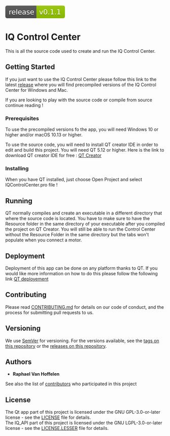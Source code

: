 ![Release Version](release_badge.svg)

# IQ Control Center

This is all the source code used to create and run the IQ Control Center.

## Getting Started

If you just want to use the IQ Control Center please follow this link to the latest [release](https://github.com/iq-motion-control/iq-control-center/releases) where you will find precompiled versions of the IQ Control Center for Windows and Mac. 
  
If you are looking to play with the source code or compile from source continue reading !

### Prerequisites

To use the precompiled versions fo the app, you will need Windows 10 or higher and/or macOS 10.13 or higher.  
  
To use the source code, you will need to install QT creator IDE in order to edit and build this project.
You will need QT 5.12 or higher.
Here is the link to download QT creator IDE for free : [QT Creator](https://www.qt.io/download?hsCtaTracking=c80600ba-f2ea-45ed-97ef-6949c1c4c236%7C643bd8f4-2c59-4c4c-ba1a-4aaa05b51086)

### Installing

When you have QT installed, just choose Open Project and select IQControlCenter.pro file !

## Running

QT normally compiles and create an executable in a different directory that where the source code is located. You have to make sure to have the Resource folder in the same directory of your executable after you compiled the project on QT Creator. You will still be able to run the Control Center without the Resource Folder in the same directory but the tabs won't populate when you connect a motor.

## Deployment

Deployment of this app can be done on any platform thanks to QT. If you would like more information on how to do this please follow the following link [QT deployement](https://doc.qt.io/qt-5/deployment.html)


## Contributing

Please read [CONTRIBUTING.md](CONTRIBUTING.md) for details on our code of conduct, and the process for submitting pull requests to us.

## Versioning

We use [SemVer](http://semver.org/) for versioning. For the versions available, see the [tags on this repository](https://github.com/iq-motion-control/iq-control-center/tags) or the [releases on this repository](https://github.com/iq-motion-control/iq-control-center/releases).

## Authors

* **Raphael Van Hoffelen** 

See also the list of [contributors](contributors.md) who participated in this project

## License

The Qt app part of this project is licensed under the GNU GPL-3.0-or-later license  - see the [LICENSE](LICENSE) file for details.  
The IQ_API part of this project is licensed under the GNU LGPL-3.0-or-later license - see the [LICENSE.LESSER](App/IQ_api/LICENSE.LESSER) file for details.
